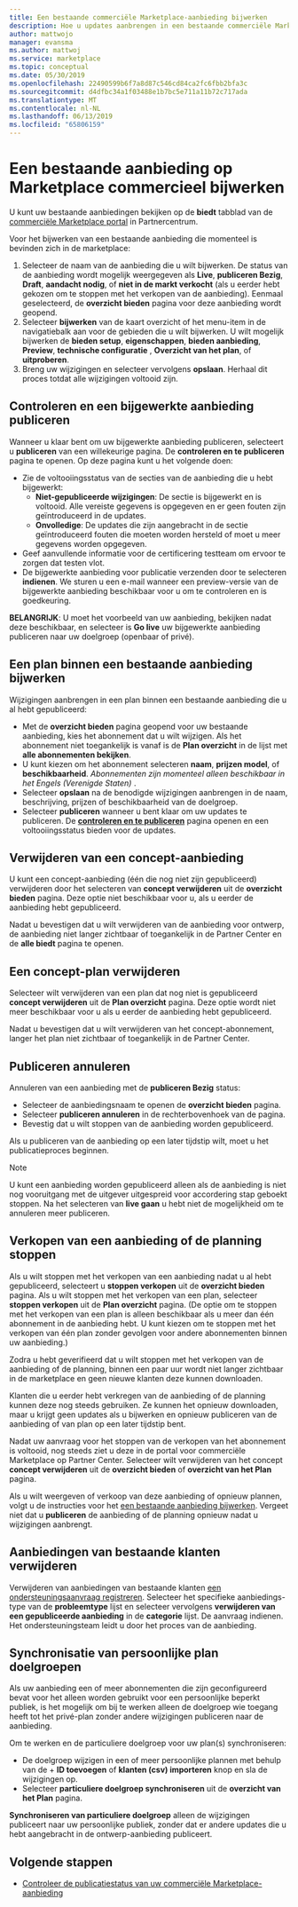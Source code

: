 ```yaml
---
title: Een bestaande commerciële Marketplace-aanbieding bijwerken
description: Hoe u updates aanbrengen in een bestaande commerciële Marketplace-aanbieding, zoals bewerken, verwijderen van een concept, een aanvraag publiceren wordt geannuleerd, stopt u een aanbieding of van plan zijn verkopen en synchronisatie van persoonlijke doelgroepen.
author: mattwojo
manager: evansma
ms.author: mattwoj
ms.service: marketplace
ms.topic: conceptual
ms.date: 05/30/2019
ms.openlocfilehash: 22490599b6f7a8d87c546cd84ca2fc6fbb2bfa3c
ms.sourcegitcommit: d4dfbc34a1f03488e1b7bc5e711a11b72c717ada
ms.translationtype: MT
ms.contentlocale: nl-NL
ms.lasthandoff: 06/13/2019
ms.locfileid: "65806159"
---
```

# <a name="update-an-existing-offer-in-the-commercial-marketplace"></a>Een bestaande aanbieding op Marketplace commercieel bijwerken

U kunt uw bestaande aanbiedingen bekijken op de **biedt** tabblad van de [commerciële Marketplace portal](https://partner.microsoft.com/dashboard/commercial-marketplace/offers) in Partnercentrum.

Voor het bijwerken van een bestaande aanbieding die momenteel is bevinden zich in de marketplace: 

1. Selecteer de naam van de aanbieding die u wilt bijwerken. De status van de aanbieding wordt mogelijk weergegeven als **Live**, **publiceren Bezig**, **Draft**, **aandacht nodig**, of **niet in de markt verkocht** (als u eerder hebt gekozen om te stoppen met het verkopen van de aanbieding). Eenmaal geselecteerd, de **overzicht bieden** pagina voor deze aanbieding wordt geopend.
2. Selecteer **bijwerken** van de kaart overzicht of het menu-item in de navigatiebalk aan voor de gebieden die u wilt bijwerken. U wilt mogelijk bijwerken de **bieden setup**, **eigenschappen**, **bieden aanbieding**, **Preview**, **technische configuratie** , **Overzicht van het plan**, of **uitproberen**. 
3. Breng uw wijzigingen en selecteer vervolgens **opslaan**. Herhaal dit proces totdat alle wijzigingen voltooid zijn.

## <a name="review-and-publish-an-updated-offer"></a>Controleren en een bijgewerkte aanbieding publiceren

Wanneer u klaar bent om uw bijgewerkte aanbieding publiceren, selecteert u **publiceren** van een willekeurige pagina. De **controleren en te publiceren** pagina te openen. Op deze pagina kunt u het volgende doen:


- Zie de voltooiingsstatus van de secties van de aanbieding die u hebt bijgewerkt: 
    - **Niet-gepubliceerde wijzigingen**: De sectie is bijgewerkt en is voltooid. Alle vereiste gegevens is opgegeven en er geen fouten zijn geïntroduceerd in de updates.
    - **Onvolledige**: De updates die zijn aangebracht in de sectie geïntroduceerd fouten die moeten worden hersteld of moet u meer gegevens worden opgegeven.
- Geef aanvullende informatie voor de certificering testteam om ervoor te zorgen dat testen vlot.
- De bijgewerkte aanbieding voor publicatie verzenden door te selecteren **indienen**.  We sturen u een e-mail wanneer een preview-versie van de bijgewerkte aanbieding beschikbaar voor u om te controleren en is goedkeuring.

**BELANGRIJK**: U moet het voorbeeld van uw aanbieding, bekijken nadat deze beschikbaar, en selecteer is **Go live** uw bijgewerkte aanbieding publiceren naar uw doelgroep (openbaar of privé).

## <a name="update-a-plan-within-an-existing-offer"></a>Een plan binnen een bestaande aanbieding bijwerken

Wijzigingen aanbrengen in een plan binnen een bestaande aanbieding die u al hebt gepubliceerd:

- Met de **overzicht bieden** pagina geopend voor uw bestaande aanbieding, kies het abonnement dat u wilt wijzigen. Als het abonnement niet toegankelijk is vanaf is de **Plan overzicht** in de lijst met **alle abonnementen bekijken**.
- U kunt kiezen om het abonnement selecteren **naam**, **prijzen model**, of **beschikbaarheid**. *Abonnementen zijn momenteel alleen beschikbaar in het Engels (Verenigde Staten)* .
- Selecteer **opslaan** na de benodigde wijzigingen aanbrengen in de naam, beschrijving, prijzen of beschikbaarheid van de doelgroep. 
- Selecteer **publiceren** wanneer u bent klaar om uw updates te publiceren. De **[controleren en te publiceren](#review-and-publish-an-updated-offer)** pagina openen en een voltooiingsstatus bieden voor de updates. 

## <a name="delete-a-draft-offer"></a>Verwijderen van een concept-aanbieding

U kunt een concept-aanbieding (één die nog niet zijn gepubliceerd) verwijderen door het selecteren van **concept verwijderen** uit de **overzicht bieden** pagina. Deze optie niet beschikbaar voor u, als u eerder de aanbieding hebt gepubliceerd.

Nadat u bevestigen dat u wilt verwijderen van de aanbieding voor ontwerp, de aanbieding niet langer zichtbaar of toegankelijk in de Partner Center en de **alle biedt** pagina te openen.

## <a name="delete-a-draft-plan"></a>Een concept-plan verwijderen

Selecteer wilt verwijderen van een plan dat nog niet is gepubliceerd **concept verwijderen** uit de **Plan overzicht** pagina. Deze optie wordt niet meer beschikbaar voor u als u eerder de aanbieding hebt gepubliceerd.

Nadat u bevestigen dat u wilt verwijderen van het concept-abonnement, langer het plan niet zichtbaar of toegankelijk in de Partner Center.

## <a name="cancel-publishing"></a>Publiceren annuleren

Annuleren van een aanbieding met de **publiceren Bezig** status:

- Selecteer de aanbiedingsnaam te openen de **overzicht bieden** pagina. 
- Selecteer **publiceren annuleren** in de rechterbovenhoek van de pagina.
- Bevestig dat u wilt stoppen van de aanbieding worden gepubliceerd. 

Als u publiceren van de aanbieding op een later tijdstip wilt, moet u het publicatieproces beginnen.

> [!NOTE]
> U kunt een aanbieding worden gepubliceerd alleen als de aanbieding is niet nog vooruitgang met de uitgever uitgespreid voor accordering stap geboekt stoppen. Na het selecteren van **live gaan** u hebt niet de mogelijkheid om te annuleren meer publiceren.

## <a name="stop-selling-an-offer-or-plan"></a>Verkopen van een aanbieding of de planning stoppen

Als u wilt stoppen met het verkopen van een aanbieding nadat u al hebt gepubliceerd, selecteert u **stoppen verkopen** uit de **overzicht bieden** pagina. Als u wilt stoppen met het verkopen van een plan, selecteer **stoppen verkopen** uit de **Plan overzicht** pagina. (De optie om te stoppen met het verkopen van een plan is alleen beschikbaar als u meer dan één abonnement in de aanbieding hebt. U kunt kiezen om te stoppen met het verkopen van één plan zonder gevolgen voor andere abonnementen binnen uw aanbieding.)

Zodra u hebt geverifieerd dat u wilt stoppen met het verkopen van de aanbieding of de planning, binnen een paar uur wordt niet langer zichtbaar in de marketplace en geen nieuwe klanten deze kunnen downloaden. 

Klanten die u eerder hebt verkregen van de aanbieding of de planning kunnen deze nog steeds gebruiken. Ze kunnen het opnieuw downloaden, maar u krijgt geen updates als u bijwerken en opnieuw publiceren van de aanbieding of van plan op een later tijdstip bent. 

Nadat uw aanvraag voor het stoppen van de verkopen van het abonnement is voltooid, nog steeds ziet u deze in de portal voor commerciële Marketplace op Partner Center. Selecteer wilt verwijderen van het concept **concept verwijderen** uit de **overzicht bieden** of **overzicht van het Plan** pagina. 

Als u wilt weergeven of verkoop van deze aanbieding of opnieuw plannen, volgt u de instructies voor het [een bestaande aanbieding bijwerken](#update-an-existing-offer-in-the-commercial-marketplace). Vergeet niet dat u **publiceren** de aanbieding of de planning opnieuw nadat u wijzigingen aanbrengt.

## <a name="remove-offers-from-existing-customers"></a>Aanbiedingen van bestaande klanten verwijderen

Verwijderen van aanbiedingen van bestaande klanten [een ondersteuningsaanvraag registreren](https://support.microsoft.com/supportforbusiness/productselection?sapId=48734891-ee9a-5d77-bf29-82bf8d8111ff). Selecteer het specifieke aanbiedings-type van de **probleemtype** lijst en selecteer vervolgens **verwijderen van een gepubliceerde aanbieding** in de **categorie** lijst. De aanvraag indienen. Het ondersteuningsteam leidt u door het proces van de aanbieding.

## <a name="sync-private-plan-audiences"></a>Synchronisatie van persoonlijke plan doelgroepen

Als uw aanbieding een of meer abonnementen die zijn geconfigureerd bevat voor het alleen worden gebruikt voor een persoonlijke beperkt publiek, is het mogelijk om bij te werken alleen de doelgroep wie toegang heeft tot het privé-plan zonder andere wijzigingen publiceren naar de aanbieding. 

Om te werken en de particuliere doelgroep voor uw plan(s) synchroniseren:

- De doelgroep wijzigen in een of meer persoonlijke plannen met behulp van de + **ID toevoegen** of **klanten (csv) importeren** knop en sla de wijzigingen op.
- Selecteer **particuliere doelgroep synchroniseren** uit de **overzicht van het Plan** pagina.

**Synchroniseren van particuliere doelgroep** alleen de wijzigingen publiceert naar uw persoonlijke publiek, zonder dat er andere updates die u hebt aangebracht in de ontwerp-aanbieding publiceert.

## <a name="next-steps"></a>Volgende stappen

- [Controleer de publicatiestatus van uw commerciële Marketplace-aanbieding](./publishing-status.md)
